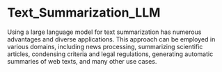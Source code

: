 # Text_Summarization_LLM
Using a large language model for text summarization has numerous advantages and diverse applications. This approach can be employed in various domains, including news processing, summarizing scientific articles, condensing criteria and legal regulations, generating automatic summaries of web texts, and many other use cases.
